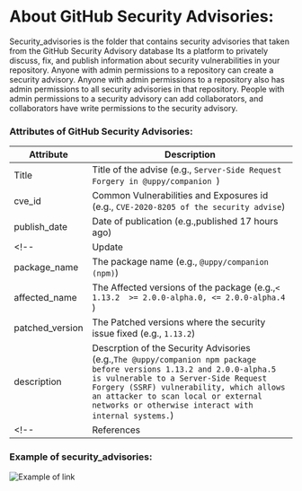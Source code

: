 # About GitHub Security Advisories:
Security_advisories is  the  folder  that  contains  security advisories that taken from the GitHub Security Advisory database
Its a platform to privately discuss, fix, and publish information about security vulnerabilities in your repository.
Anyone with admin permissions to a repository can create a security advisory.
Anyone with admin permissions to a repository also has admin permissions to all security advisories in that repository. People with admin permissions to a security advisory can add collaborators, and collaborators have write permissions to the security advisory.

### Attributes of GitHub Security Advisories:
|Attribute|Description|
|---------|-----------|
|Title| Title of the advise (e.g., `Server-Side Request Forgery in @uppy/companion `)|
|cve_id| Common Vulnerabilities and Exposures id (e.g., `CVE-2020-8205 of the security advise`)|
|publish_date| Date of publication (e.g.,published 17 hours ago)|
<!-- |Update| Date of updating (e.g.,updated 17 hours ago)| -->
|package_name| The package name (e.g., `@uppy/companion (npm)`)|
|affected_name| The Affected versions of the package (e.g.,`< 1.13.2  >= 2.0.0-alpha.0, <= 2.0.0-alpha.4 `)|
|patched_version| The Patched versions where the security issue fixed (e.g., `1.13.2`)|
|description| Descrption of the Security Advisories (e.g.,`The @uppy/companion npm package before versions 1.13.2 and 2.0.0-alpha.5 is vulnerable to a Server-Side Request Forgery (SSRF) vulnerability, which allows an attacker to scan local or external networks or otherwise interact with internal systems.`)|
<!-- |References| References of the Security Advisories (e.g., `https://nvd.nist.gov/vuln/detail/CVE-2020-8205`)| -->



### Example of security_advisories:

![Example of link](https://github.com/NAIST-SE/npmDependencyEcosystemDatasets/blob/master/security_advisories/github_advisory.PNG "Example of security_advisories")


